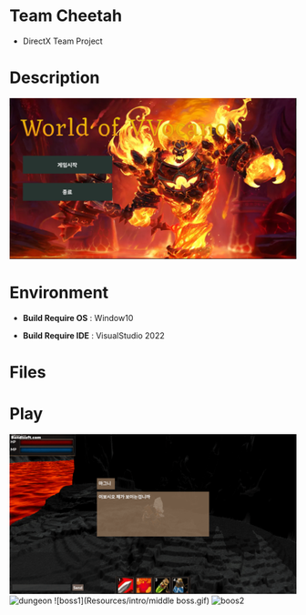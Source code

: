 # Team Cheetah
  * DirectX Team Project
#  Description
 ![예시](Resources/intro/main.png)
# Environment
 * **Build Require OS** : Window10

 * **Build Require IDE** : VisualStudio 2022

# Files

# Play
![Lobby](Resources/intro/loby.gif)
![dungeon](Resources/intro/dungeon.gif)
![boss1](Resources/intro/middle boss.gif)
![boos2](Resources/intro/boss.gif)
